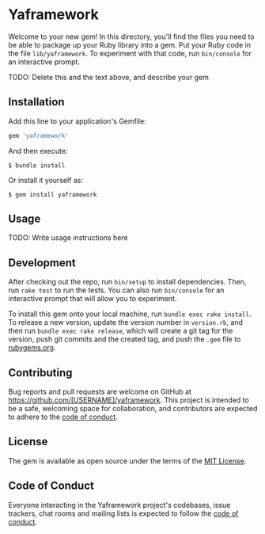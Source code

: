 # Yaframework

Welcome to your new gem! In this directory, you'll find the files you need to be able to package up your Ruby library into a gem. Put your Ruby code in the file `lib/yaframework`. To experiment with that code, run `bin/console` for an interactive prompt.

TODO: Delete this and the text above, and describe your gem

## Installation

Add this line to your application's Gemfile:

```ruby
gem 'yaframework'
```

And then execute:

    $ bundle install

Or install it yourself as:

    $ gem install yaframework

## Usage

TODO: Write usage instructions here

## Development

After checking out the repo, run `bin/setup` to install dependencies. Then, run `rake test` to run the tests. You can also run `bin/console` for an interactive prompt that will allow you to experiment.

To install this gem onto your local machine, run `bundle exec rake install`. To release a new version, update the version number in `version.rb`, and then run `bundle exec rake release`, which will create a git tag for the version, push git commits and the created tag, and push the `.gem` file to [rubygems.org](https://rubygems.org).

## Contributing

Bug reports and pull requests are welcome on GitHub at https://github.com/[USERNAME]/yaframework. This project is intended to be a safe, welcoming space for collaboration, and contributors are expected to adhere to the [code of conduct](https://github.com/[USERNAME]/yaframework/blob/master/CODE_OF_CONDUCT.md).

## License

The gem is available as open source under the terms of the [MIT License](https://opensource.org/licenses/MIT).

## Code of Conduct

Everyone interacting in the Yaframework project's codebases, issue trackers, chat rooms and mailing lists is expected to follow the [code of conduct](https://github.com/[USERNAME]/yaframework/blob/master/CODE_OF_CONDUCT.md).
